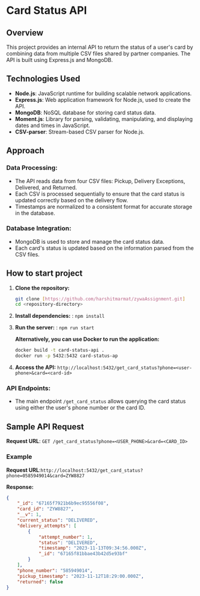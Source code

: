 # Card Status API

## Overview
This project provides an internal API to return the status of a user's card by combining data from multiple CSV files shared by partner companies. The API is built using Express.js and MongoDB.

## Technologies Used
- **Node.js**: JavaScript runtime for building scalable network applications.
- **Express.js**: Web application framework for Node.js, used to create the API.
- **MongoDB**: NoSQL database for storing card status data.
- **Moment.js**: Library for parsing, validating, manipulating, and displaying dates and times in JavaScript.
- **CSV-parser**: Stream-based CSV parser for Node.js.

## Approach
### Data Processing:
- The API reads data from four CSV files: Pickup, Delivery Exceptions, Delivered, and Returned.
- Each CSV is processed sequentially to ensure that the card status is updated correctly based on the delivery flow.
- Timestamps are normalized to a consistent format for accurate storage in the database.

### Database Integration:
- MongoDB is used to store and manage the card status data.
- Each card's status is updated based on the information parsed from the CSV files.


## How to start project
1. **Clone the repository:**
   ```bash
   git clone [https://github.com/harshitmarmat/zywaAssignment.git]
   cd <repository-directory>

2. **Install dependencies:** : `npm install`

3. **Run the server:** : `npm run start`

    **Alternatively, you can use Docker to run the application:**
    ```bash
    docker build -t card-status-api .
    docker run -p 5432:5432 card-status-ap

4. **Access the API:** `http://localhost:5432/get_card_status?phone=<user-phone>&card=<card-id>`


### API Endpoints:
- The main endpoint `/get_card_status` allows querying the card status using either the user's phone number or the card ID.

## Sample API Request
**Request URL**: `GET /get_card_status?phone=<USER_PHONE>&card=<CARD_ID>`

### Example
**Request URL**:`http://localhost:5432/get_card_status?phone=0585949014&card=ZYW8827`

**Response:**
```json
{
    "_id": "67165f7921b6b9ec95556f08",
    "card_id": "ZYW8827",
    "__v": 1,
    "current_status": "DELIVERED",
    "delivery_attempts": [
        {
            "attempt_number": 1,
            "status": "DELIVERED",
            "timestamp": "2023-11-13T09:34:56.000Z",
            "_id": "67165f81bbae43b42d5e93bf"
        }
    ],
    "phone_number": "585949014",
    "pickup_timestamp": "2023-11-12T18:29:00.000Z",
    "returned": false
}
